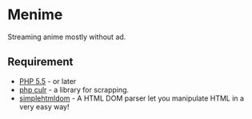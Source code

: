 # Menime
Streaming anime mostly without ad.

## Requirement
* [PHP 5.5](http://php.net/downloads.php) - or later
* [php culr](http://php.net/manual/en/book.curl.php) - a library for scrapping.
* [simplehtmldom](http://simplehtmldom.sourceforge.net/) - A HTML DOM parser let you manipulate HTML in a very easy way!
